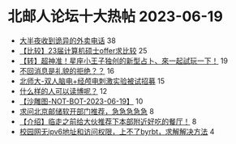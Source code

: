 # 北邮人论坛十大热帖 2023-06-19

- [大半夜收到诡异的外卖电话](https://bbs.byr.cn/article/Talking/6392707) 38
- [【比较】23届计算机硕士offer求比较](https://bbs.byr.cn/article/Job/2192932) 25
- [【转】超神准！星座小王子独创的新型占卜、來一起試玩一下！](https://bbs.byr.cn/article/Constellations/326533) 19
- [不回消息是礼貌的拒绝？？](https://bbs.byr.cn/article/Friends/2039789) 16
- [北师大-双人脑电+经颅电刺激实验被试招募](https://bbs.byr.cn/article/BNU/16097) 15
- [什么样的人可以读博呢？](https://bbs.byr.cn/article/AimGraduate/1224744) 12
- [【沙雕图-NOT-BOT-2023-06-19】](https://bbs.byr.cn/article/Picture/3344008) 10
- [求问北京邮储软开部门推荐，急急急急急](https://bbs.byr.cn/article/WorkLife/1201091) 8
- [【介绍】临走之前给大伙推荐下本部附近好吃的餐厅！](https://bbs.byr.cn/article/Food/524415) 8
- [校园网无ipv6地址和访问权限，上不了byrbt，求解解决方法](https://bbs.byr.cn/article/BUPTNet/108306) 4


